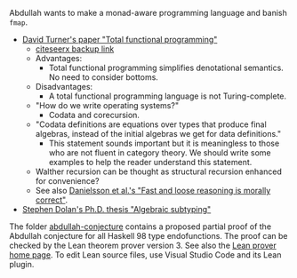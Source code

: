 Abdullah wants to make a monad-aware programming language and banish `fmap`.

- [David Turner's paper "Total functional programming"](http://www.jucs.org/jucs_10_7/total_functional_programming/jucs_10_07_0751_0768_turner.pdf)
    - [citeseerx backup link](http://citeseerx.ist.psu.edu/viewdoc/download?doi=10.1.1.106.364&rep=rep1&type=pdf)
    - Advantages:
        - Total functional programming simplifies denotational semantics. No need to consider bottoms.
    - Disadvantages:
        - A total functional programming language is not Turing-complete.
    - "How do we write operating systems?"
        - Codata and corecursion.
    - "Codata definitions are equations over types that produce final algebras, instead of the initial algebras we get for data definitions."
        - This statement sounds important but it is meaningless to those who are not fluent in category theory.
        We should write some examples to help the reader understand this statement.
    - Walther recursion can be thought as structural recursion enhanced for convenience?
    - See also [Danielsson et al.'s "Fast and loose reasoning is morally correct"](http://www.cse.chalmers.se/~nad/publications/danielsson-et-al-popl2006.html).
- [Stephen Dolan's Ph.D. thesis "Algebraic subtyping"](https://www.cl.cam.ac.uk/~sd601/thesis.pdf)

The folder [abdullah-conjecture](abdullah-conjecture/)
contains a proposed partial proof of the Abdullah conjecture for all Haskell 98 type endofunctions.
The proof can be checked by the Lean theorem prover version 3.
See also the [Lean prover home page](https://leanprover.github.io/).
To edit Lean source files, use Visual Studio Code and its Lean plugin.

